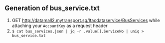## Generation of bus_service.txt
1. GET http://datamall2.mytransport.sg/ltaodataservice/BusServices while attaching your `AccountKey` as a request header
1. `$ cat bus_services.json | jq -r .value[].ServiceNo | uniq > bus_service.txt`